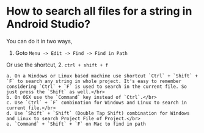
# How to search all files for a string in Android Studio?

You can do it in two ways,
1. Goto `Menu -> Edit -> Find -> Find in Path`

Or use the shortcut,
2. `ctrl + shift + f`

    a. On a Windows or Linux based machine use shortcut `Ctrl` + `Shift` + `F` to search any string in whole project. It's easy to remember considering `Ctrl` + `F` is used to search in the current file. So just press the `Shift` as well.</br>
    b. On OSX use the `Command` key instead of `Ctrl`.</br>
    c. Use `Ctrl` + `F` combination for Windows and Linux to search in current file.</br>
    d. Use `Shift` + `Shift` (Double Tap Shift) combination for Windows and Linux to search Project File of Project.</br>
    e. `Command` + `Shift` + `F` on Mac to find in path

